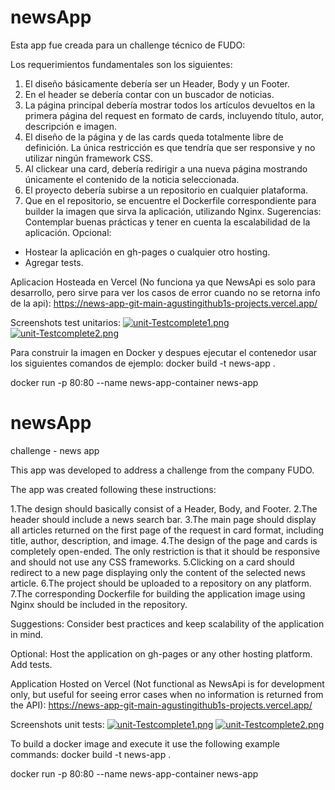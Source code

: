 # newsApp

Esta app fue creada para un challenge técnico de FUDO:

Los requerimientos fundamentales son los siguientes:
1. El diseño básicamente debería ser un Header, Body y un Footer.
2. En el header se debería contar con un buscador de noticias.
3. La página principal debería mostrar todos los artículos devueltos en la primera página
del request en formato de cards, incluyendo título, autor, descripción e imagen.
4. El diseño de la página y de las cards queda totalmente libre de definición. La única
restricción es que tendría que ser responsive y no utilizar ningún framework CSS.
5. Al clickear una card, debería redirigir a una nueva página mostrando únicamente el
contenido de la noticia seleccionada.
6. El proyecto debería subirse a un repositorio en cualquier plataforma.
7. Que en el repositorio, se encuentre el Dockerfile correspondiente para builder la imagen
que sirva la aplicación, utilizando Nginx.
Sugerencias: Contemplar buenas prácticas y tener en cuenta la escalabilidad de la aplicación.
Opcional:
- Hostear la aplicación en gh-pages o cualquier otro hosting.
- Agregar tests.

Aplicacion Hosteada en Vercel (No funciona ya que NewsApi es solo para desarrollo, pero sirve para ver los casos de error cuando no se retorna info de la api): https://news-app-git-main-agustingithub1s-projects.vercel.app/

Screenshots test unitarios:
[![unit-Testcomplete1.png](https://i.postimg.cc/PJ2HQQ7Q/unit-Testcomplete1.png)](https://postimg.cc/n9jNHBpX)
[![unit-Testcomplete2.png](https://i.postimg.cc/T29TxTP5/unit-Testcomplete2.png)](https://postimg.cc/xqcwyDM9)

Para construir la imagen en Docker y despues ejecutar el contenedor usar los siguientes comandos de ejemplo:
docker build -t news-app .

docker run -p 80:80 --name news-app-container news-app


# newsApp
challenge - news app

This app was developed to address a challenge from the company FUDO.

The app was created following these instructions:

1.The design should basically consist of a Header, Body, and Footer.
2.The header should include a news search bar.
3.The main page should display all articles returned on the first page of the request in card format, including title, author, description, and image.
4.The design of the page and cards is completely open-ended. The only restriction is that it should be responsive and should not use any CSS frameworks.
5.Clicking on a card should redirect to a new page displaying only the content of the selected news article.
6.The project should be uploaded to a repository on any platform.
7.The corresponding Dockerfile for building the application image using Nginx should be included in the repository.

Suggestions: 
Consider best practices and keep scalability of the application in mind.

Optional:
Host the application on gh-pages or any other hosting platform.
Add tests.

Application Hosted on Vercel (Not functional as NewsApi is for development only, but useful for seeing error cases when no information is returned from the API): https://news-app-git-main-agustingithub1s-projects.vercel.app/

Screenshots unit tests:
[![unit-Testcomplete1.png](https://i.postimg.cc/PJ2HQQ7Q/unit-Testcomplete1.png)](https://postimg.cc/n9jNHBpX)
[![unit-Testcomplete2.png](https://i.postimg.cc/T29TxTP5/unit-Testcomplete2.png)](https://postimg.cc/xqcwyDM9)


To build a docker image and execute it use the following example commands:
docker build -t news-app .

docker run -p 80:80 --name news-app-container news-app

